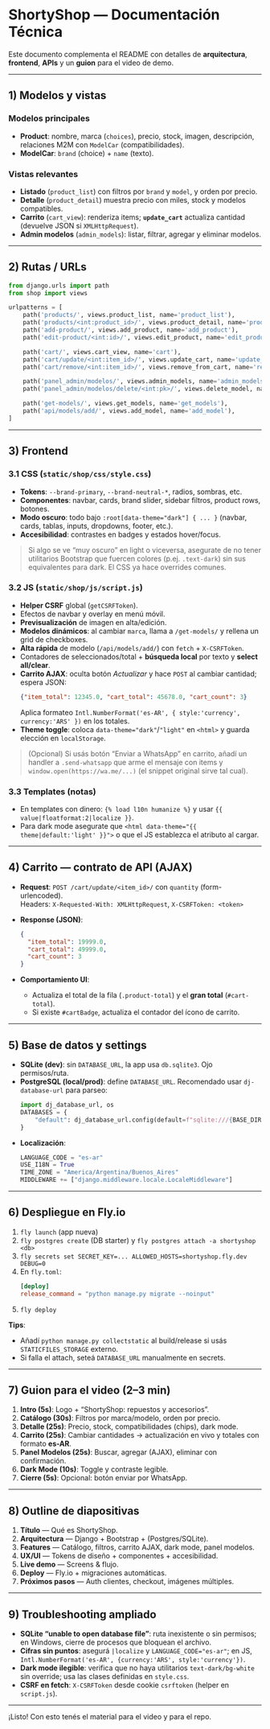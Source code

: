 # ShortyShop — Documentación Técnica

Este documento complementa el README con detalles de **arquitectura**, **frontend**, **APIs** y un **guion** para el video de demo.

---

## 1) Modelos y vistas

### Modelos principales
- **Product**: nombre, marca (`choices`), precio, stock, imagen, descripción, relaciones M2M con `ModelCar` (compatibilidades).
- **ModelCar**: `brand` (choice) + `name` (texto).

### Vistas relevantes
- **Listado** (`product_list`) con filtros por `brand` y `model`, y orden por precio.
- **Detalle** (`product_detail`) muestra precio con miles, stock y modelos compatibles.
- **Carrito** (`cart_view`): renderiza items; **`update_cart`** actualiza cantidad (devuelve JSON si `XMLHttpRequest`).
- **Admin modelos** (`admin_models`): listar, filtrar, agregar y eliminar modelos.

---

## 2) Rutas / URLs

```python
from django.urls import path
from shop import views

urlpatterns = [
    path('products/', views.product_list, name='product_list'),
    path('products/<int:product_id>/', views.product_detail, name='product_detail'),
    path('add-product/', views.add_product, name='add_product'),
    path('edit-product/<int:id>/', views.edit_product, name='edit_product'),

    path('cart/', views.cart_view, name='cart'),
    path('cart/update/<int:item_id>/', views.update_cart, name='update_cart'),
    path('cart/remove/<int:item_id>/', views.remove_from_cart, name='remove_from_cart'),

    path('panel_admin/modelos/', views.admin_models, name='admin_models'),
    path('panel_admin/modelos/delete/<int:pk>/', views.delete_model, name='delete_model'),

    path('get-models/', views.get_models, name='get_models'),
    path('api/models/add/', views.add_model, name='add_model'),
]
```

---

## 3) Frontend

### 3.1 CSS (`static/shop/css/style.css`)
- **Tokens**: `--brand-primary`, `--brand-neutral-*`, radios, sombras, etc.
- **Componentes**: navbar, cards, brand slider, sidebar filtros, product rows, botones.
- **Modo oscuro**: todo bajo `:root[data-theme="dark"] { ... }` (navbar, cards, tablas, inputs, dropdowns, footer, etc.).
- **Accesibilidad**: contrastes en badges y estados hover/focus.

> Si algo se ve “muy oscuro” en light o viceversa, asegurate de no tener utilitarios Bootstrap que fuercen colores (p.ej. `.text-dark`) sin sus equivalentes para dark. El CSS ya hace overrides comunes.

### 3.2 JS (`static/shop/js/script.js`)
- **Helper CSRF** global (`getCSRFToken`).
- Efectos de navbar y overlay en menú móvil.
- **Previsualización** de imagen en alta/edición.
- **Modelos dinámicos**: al cambiar `marca`, llama a `/get-models/` y rellena un grid de checkboxes.
- **Alta rápida** de modelo (`/api/models/add/`) con `fetch` + `X-CSRFToken`.
- Contadores de seleccionados/total + **búsqueda local** por texto y **select all/clear**.
- **Carrito AJAX**: oculta botón *Actualizar* y hace `POST` al cambiar cantidad; espera JSON:
  ```json
  {"item_total": 12345.0, "cart_total": 45678.0, "cart_count": 3}
  ```
  Aplica formateo `Intl.NumberFormat('es-AR', { style:'currency', currency:'ARS' })` en los totales.
- **Theme toggle**: coloca `data-theme="dark"`/`"light"` en `<html>` y guarda elección en `localStorage`.

> (Opcional) Si usás botón “Enviar a WhatsApp” en carrito, añadí un handler a `.send-whatsapp` que arme el mensaje con items y `window.open(https://wa.me/...)` (el snippet original sirve tal cual).

### 3.3 Templates (notas)
- En templates con dinero: `{% load l10n humanize %}` y usar `{{ value|floatformat:2|localize }}`.
- Para dark mode asegurate que `<html data-theme="{{ theme|default:'light' }}">` o que el JS establezca el atributo al cargar.

---

## 4) Carrito — contrato de API (AJAX)

- **Request**: `POST /cart/update/<item_id>/` con `quantity` (form-urlencoded).  
  Headers: `X-Requested-With: XMLHttpRequest`, `X-CSRFToken: <token>`

- **Response (JSON)**:
  ```json
  {
    "item_total": 19999.0,
    "cart_total": 49999.0,
    "cart_count": 3
  }
  ```

- **Comportamiento UI**:
  - Actualiza el total de la fila (`.product-total`) y el **gran total** (`#cart-total`).
  - Si existe `#cartBadge`, actualiza el contador del ícono de carrito.

---

## 5) Base de datos y settings

- **SQLite (dev)**: sin `DATABASE_URL`, la app usa `db.sqlite3`. Ojo permisos/ruta.
- **PostgreSQL (local/prod)**: define `DATABASE_URL`. Recomendado usar `dj-database-url` para parseo:
  ```python
  import dj_database_url, os
  DATABASES = {
      "default": dj_database_url.config(default=f"sqlite:///{BASE_DIR/'db.sqlite3'}")
  }
  ```
- **Localización**:
  ```python
  LANGUAGE_CODE = "es-ar"
  USE_I18N = True
  TIME_ZONE = "America/Argentina/Buenos_Aires"
  MIDDLEWARE += ["django.middleware.locale.LocaleMiddleware"]
  ```

---

## 6) Despliegue en Fly.io

1. `fly launch` (app nueva)
2. `fly postgres create` (DB starter) y `fly postgres attach -a shortyshop <db>`
3. `fly secrets set SECRET_KEY=... ALLOWED_HOSTS=shortyshop.fly.dev DEBUG=0`
4. En `fly.toml`:
   ```toml
   [deploy]
   release_command = "python manage.py migrate --noinput"
   ```
5. `fly deploy`

**Tips**:
- Añadí `python manage.py collectstatic` al build/release si usás `STATICFILES_STORAGE` externo.
- Si falla el attach, seteá `DATABASE_URL` manualmente en secrets.

---

## 7) Guion para el video (2–3 min)

1. **Intro (5s)**: Logo + “ShortyShop: repuestos y accesorios”.  
2. **Catálogo (30s)**: Filtros por marca/modelo, orden por precio.
3. **Detalle (25s)**: Precio, stock, compatibilidades (chips), dark mode.
4. **Carrito (25s)**: Cambiar cantidades → actualización en vivo y totales con formato **es-AR**.
5. **Panel Modelos (25s)**: Buscar, agregar (AJAX), eliminar con confirmación.
6. **Dark Mode (10s)**: Toggle y contraste legible.
7. **Cierre (5s)**: Opcional: botón enviar por WhatsApp.

---

## 8) Outline de diapositivas

1. **Título** — Qué es ShortyShop.
2. **Arquitectura** — Django + Bootstrap + (Postgres/SQLite).
3. **Features** — Catálogo, filtros, carrito AJAX, dark mode, panel modelos.
4. **UX/UI** — Tokens de diseño + componentes + accesibilidad.
5. **Live demo** — Screens & flujo.
6. **Deploy** — Fly.io + migraciones automáticas.
7. **Próximos pasos** — Auth clientes, checkout, imágenes múltiples.

---

## 9) Troubleshooting ampliado

- **SQLite “unable to open database file”**: ruta inexistente o sin permisos; en Windows, cierre de procesos que bloquean el archivo.
- **Cifras sin puntos**: asegurá `|localize` y `LANGUAGE_CODE="es-ar"`; en JS, `Intl.NumberFormat('es-AR', {currency:'ARS', style:'currency'})`.
- **Dark mode ilegible**: verifica que no haya utilitarios `text-dark/bg-white` sin override; usa las clases definidas en `style.css`.
- **CSRF en fetch**: `X-CSRFToken` desde cookie `csrftoken` (helper en `script.js`).

---

¡Listo! Con esto tenés el material para el video y para el repo.

